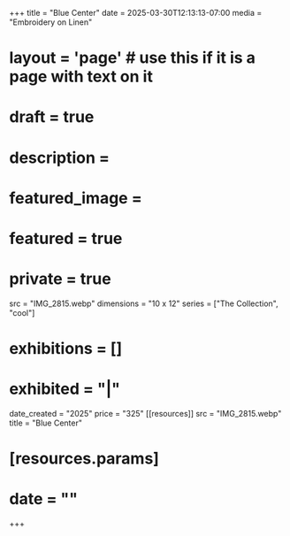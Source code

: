+++
title = "Blue Center"
date = 2025-03-30T12:13:13-07:00
media = "Embroidery on Linen"
# layout = 'page' # use this if it is a page with text on it
# draft = true
# description = 
# featured_image = 
# featured = true
# private = true
src = "IMG_2815.webp"
dimensions = "10 x 12"
series = ["The Collection", "cool"]
# exhibitions = []
# exhibited = "|"
date_created = "2025"
price = "325"
[[resources]]
  src = "IMG_2815.webp"
  title = "Blue Center"
#   [resources.params]
#   date = ""
+++